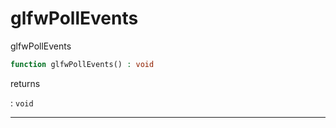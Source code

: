 # glfwPollEvents
glfwPollEvents

```php
function glfwPollEvents() : void
```

returns

:    `void` 

---
     